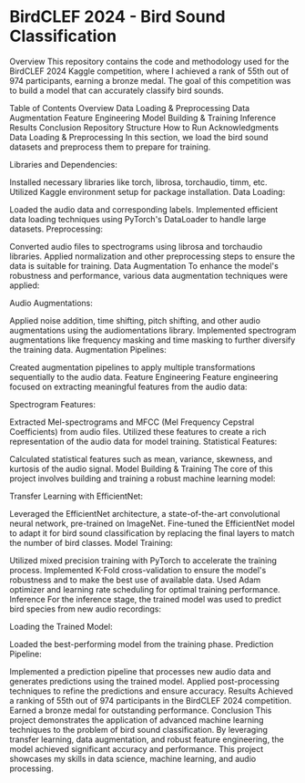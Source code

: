 # BirdCLEF 2024 - Bird Sound Classification
Overview
This repository contains the code and methodology used for the BirdCLEF 2024 Kaggle competition, where I achieved a rank of 55th out of 974 participants, earning a bronze medal. The goal of this competition was to build a model that can accurately classify bird sounds.

Table of Contents
Overview
Data Loading & Preprocessing
Data Augmentation
Feature Engineering
Model Building & Training
Inference
Results
Conclusion
Repository Structure
How to Run
Acknowledgments
Data Loading & Preprocessing
In this section, we load the bird sound datasets and preprocess them to prepare for training.

Libraries and Dependencies:

Installed necessary libraries like torch, librosa, torchaudio, timm, etc.
Utilized Kaggle environment setup for package installation.
Data Loading:

Loaded the audio data and corresponding labels.
Implemented efficient data loading techniques using PyTorch's DataLoader to handle large datasets.
Preprocessing:

Converted audio files to spectrograms using librosa and torchaudio libraries.
Applied normalization and other preprocessing steps to ensure the data is suitable for training.
Data Augmentation
To enhance the model's robustness and performance, various data augmentation techniques were applied:

Audio Augmentations:

Applied noise addition, time shifting, pitch shifting, and other audio augmentations using the audiomentations library.
Implemented spectrogram augmentations like frequency masking and time masking to further diversify the training data.
Augmentation Pipelines:

Created augmentation pipelines to apply multiple transformations sequentially to the audio data.
Feature Engineering
Feature engineering focused on extracting meaningful features from the audio data:

Spectrogram Features:

Extracted Mel-spectrograms and MFCC (Mel Frequency Cepstral Coefficients) from audio files.
Utilized these features to create a rich representation of the audio data for model training.
Statistical Features:

Calculated statistical features such as mean, variance, skewness, and kurtosis of the audio signal.
Model Building & Training
The core of this project involves building and training a robust machine learning model:

Transfer Learning with EfficientNet:

Leveraged the EfficientNet architecture, a state-of-the-art convolutional neural network, pre-trained on ImageNet.
Fine-tuned the EfficientNet model to adapt it for bird sound classification by replacing the final layers to match the number of bird classes.
Model Training:

Utilized mixed precision training with PyTorch to accelerate the training process.
Implemented K-Fold cross-validation to ensure the model's robustness and to make the best use of available data.
Used Adam optimizer and learning rate scheduling for optimal training performance.
Inference
For the inference stage, the trained model was used to predict bird species from new audio recordings:

Loading the Trained Model:

Loaded the best-performing model from the training phase.
Prediction Pipeline:

Implemented a prediction pipeline that processes new audio data and generates predictions using the trained model.
Applied post-processing techniques to refine the predictions and ensure accuracy.
Results
Achieved a ranking of 55th out of 974 participants in the BirdCLEF 2024 competition.
Earned a bronze medal for outstanding performance.
Conclusion
This project demonstrates the application of advanced machine learning techniques to the problem of bird sound classification. By leveraging transfer learning, data augmentation, and robust feature engineering, the model achieved significant accuracy and performance. This project showcases my skills in data science, machine learning, and audio processing.
